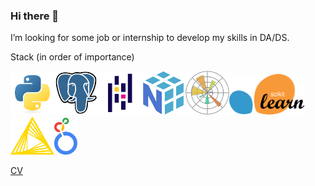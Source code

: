 ### Hi there 👋 

I’m looking for some job or internship to develop my skills in DA/DS.

Stack (in order of importance)

<img src="https://github.com/holybroccolli/datasets/blob/main/icons/python-original.svg" width=70><img src="https://github.com/holybroccolli/datasets/blob/main/icons/postgresql-original.svg" width=70><img src="https://github.com/holybroccolli/datasets/blob/main/icons/pandas-original.svg" width=70><img src="https://github.com/holybroccolli/datasets/blob/main/icons/numpy-original.svg" width=70><img src="https://github.com/holybroccolli/datasets/blob/main/icons/plt.png" width=70><img src="https://github.com/holybroccolli/datasets/blob/main/icons/scikit-learn.svg" width=120><img src="https://github.com/holybroccolli/datasets/blob/main/icons/knime-original.svg" width=70><img src="https://github.com/holybroccolli/datasets/blob/main/icons/looker_original.svg" width=37>

[CV](https://drive.google.com/file/d/1xu94uPLnobfu6rwdvEjlHYTetG8XFzgP/view?usp=sharing)
<!--
**holybroccolli/holybroccolli** is a ✨ _special_ ✨ repository because its `README.md` (this file) appears on your GitHub profile.

Here are some ideas to get you started:

- 🔭 I’m currently working on ...
- 🌱 I’m currently learning ...
- 👯 I’m looking to collaborate on ...
- 🤔 I’m looking for help with ...
- 💬 Ask me about ...
- 📫 How to reach me: ...
- 😄 Pronouns: ...
- ⚡ Fun fact: ...
-->
